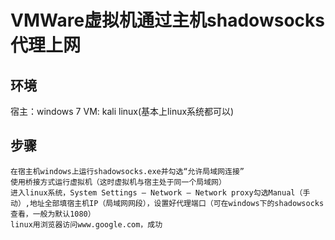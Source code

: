 # VMWare虚拟机通过主机shadowsocks代理上网
## 环境
宿主：windows 7
VM: kali linux(基本上linux系统都可以)
## 步骤
```
在宿主机windows上运行shadowsocks.exe并勾选“允许局域网连接”
使用桥接方式运行虚拟机（这时虚拟机与宿主处于同一个局域网）
进入linux系统，System Settings – Network – Network proxy勾选Manual（手动）,地址全部填宿主机IP（局域网网段），设置好代理端口（可在windows下的shadowsocks查看，一般为默认1080）
linux用浏览器访问www.google.com，成功
```
